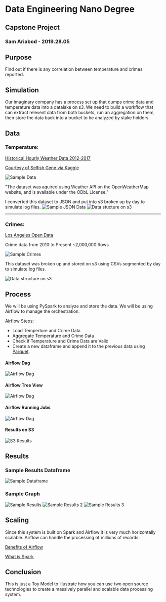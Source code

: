 # Data Engineering Nano Degree

## Capstone Project 

### Sam Ariabod - 2019.28.05

## Purpose
Find out if there is any correlation between temperature and crimes reported.

## Simulation
Our imaginary company has a process set up that dumps crime data and temperature data into a datalake on s3. We need to build a workflow that can extract relevent data from both buckets, run an aggregation on them, then store the data back into a bucket to be analyzed by stake holders.

## Data

### Temperature: 
[Historical Hourly Weather Data 2012-2017](https://www.kaggle.com/selfishgene/historical-hourly-weather-data)

[Courtesy of Selfish Gene via Kaggle](https://www.kaggle.com/selfishgene)

![Sample Data](temperature.png)

"The dataset was aquired using Weather API on the OpenWeatherMap website, and is available under the ODbL License."

I converted this dataset to JSON and put into s3 broken up by day to simulate log files.
![Sample JSON Data](temperature_json.png)
![Data stucture on s3](temperature_s3.png)

___
### Crimes:
[Los Angeles Open Data](https://data.lacity.org)

Crime data from 2010 to Present 
~2,000,000 Rows

![Sample Crimes](crimes.png)

This dataset was broken up and stored on s3 using CSVs segmented by day to simulate log files.

![Data structure on s3](crimes_s3.png)

## Process
We will be using PySpark to analyze and store the data. We will be using Airflow to manage the orchestration.

Airflow Steps:
* Load Temperture and Crime Data
* Aggregate Temperature and Crime Data
* Check if Temperature and Crime Data are Valid
* Create a new dataframe and append it to the previous data using [Parquet](https://en.wikipedia.org/wiki/Apache_Parquet).


#### Airflow Dag
![Airflow Dag](sample_dag.png)

#### Airflow Tree View
![Airflow Dag](treeview.png)

#### Airflow Running Jobs
![Airflow Dag](progress.png)

#### Results on S3
![S3 Results](results_s3.png)



## Results
### Sample Results Dataframe
![Sample Dataframe](results_df.png)

### Sample Graph
![Sample Results](results.png)
![Sample Results 2](results1.png)
![Sample Results 3](results2.png)

## Scaling
Since this system is built on Spark and Airflow it is very much horizontally scalable. Airflow can handle the processing of millions of records. 

[Benefits of Airflow](https://www.xenonstack.com/insights/what-is-apache-airflow/)

[What is Spark](https://databricks.com/spark/about)


## Conclusion
This is just a Toy Model to illustrate how you can use two open source technologies to create a massively parallel and scalable data processing system.



